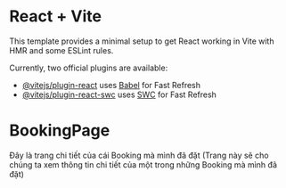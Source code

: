 # React + Vite

This template provides a minimal setup to get React working in Vite with HMR and some ESLint rules.

Currently, two official plugins are available:

- [@vitejs/plugin-react](https://github.com/vitejs/vite-plugin-react/blob/main/packages/plugin-react/README.md) uses [Babel](https://babeljs.io/) for Fast Refresh
- [@vitejs/plugin-react-swc](https://github.com/vitejs/vite-plugin-react-swc) uses [SWC](https://swc.rs/) for Fast Refresh

# BookingPage

Đây là trang chi tiết của cái Booking mà mình đã đặt (Trang này sẽ cho chúng ta xem thông tin chi tiết của một trong những Booking mà mình đã đặt)

